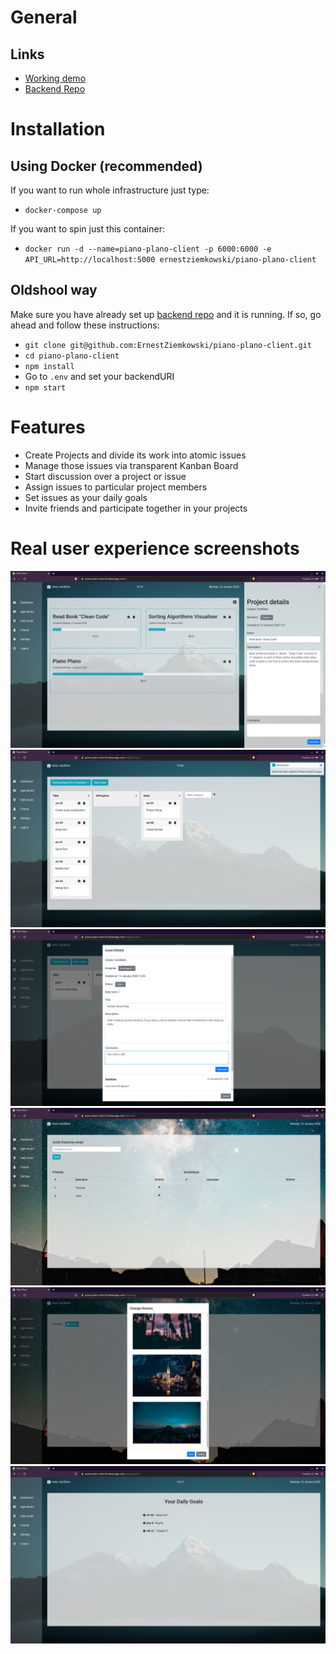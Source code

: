 # General

## Links
* [Working demo]()
* [Backend Repo](https://github.com/ErnestZiemkowski/piano-plano)

# Installation

## Using Docker (recommended)
If you want to run whole infrastructure just type:
* `docker-compose up`

If you want to spin just this container:
* `docker run -d --name=piano-plano-client -p 6000:6000 -e API_URL=http://localhost:5000 ernestziemkowski/piano-plano-client` 

## Oldshool way
Make sure you have already set up [backend repo](https://github.com/ErnestZiemkowski/piano-plano) and it is running. If so, go ahead and follow these instructions:

* `git clone git@github.com:ErnestZiemkowski/piano-plano-client.git`
* `cd piano-plano-client`
* `npm install`
* Go to `.env` and set your backendURI
* `npm start`

# Features
* Create Projects and divide its work into atomic issues
* Manage those issues via transparent Kanban Board
* Start discussion over a project or issue
* Assign issues to particular project members
* Set issues as your daily goals
* Invite friends and participate together in your projects 

# Real user experience screenshots

![dash-board](./screenshots/dash-board.png)
![agile-board](./screenshots/agile-board.png)
![issue-details](./screenshots/issue-details.png)
![friends](./screenshots/friends.png)
![settings](./screenshots/settings.png)
![daily-goals](./screenshots/daily-goals.png)